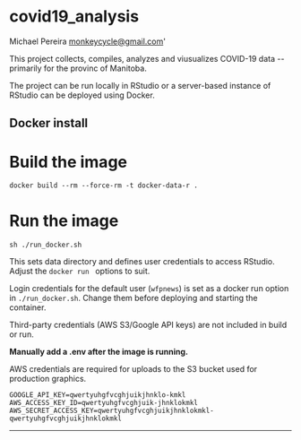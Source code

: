 # covid19_analysis

Michael Pereira <monkeycycle@gmail.com>'


This project collects, compiles, analyzes and viusualizes COVID-19 data -- primarily for the provinc of Manitoba.

The project can be run locally in RStudio or a server-based instance of RStudio can be deployed using Docker. 


## Docker install

# Build the image

```docker build --rm --force-rm -t docker-data-r .```

# Run the image

`sh ./run_docker.sh`

This sets data directory and defines user credentials to access RStudio. Adjust the `docker run ` options to suit. 

Login credentials for the default user (`wfpnews`) is set as a docker run option in `./run_docker.sh`. Change them before deploying and starting the container.


Third-party credentials (AWS S3/Google API keys) are not included in build or run. 

**Manually add a .env after the image is running.**

AWS credentials are required for uploads to the S3 bucket used for production graphics.


```
GOOGLE_API_KEY=qwertyuhgfvcghjuikjhnklo-kmkl
AWS_ACCESS_KEY_ID=qwertyuhgfvcghjuik-jhnklokmkl
AWS_SECRET_ACCESS_KEY=qwertyuhgfvcghjuikjhnklokmkl-qwertyuhgfvcghjuikjhnklokmkl

```

***** 

